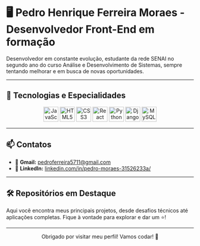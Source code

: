 <h1>🖥️ Pedro Henrique Ferreira Moraes - Desenvolvedor Front-End em formação</h1>

<p>
Desenvolvedor em constante evolução, estudante da rede SENAI no segundo ano do curso Análise e Desenvolvimento de Sistemas, sempre tentando melhorar e em busca de novas oportunidades.
</p>

---

## 🚀 Tecnologias e Especialidades
<p align="center">
  <img src="https://cdn.jsdelivr.net/gh/devicons/devicon/icons/javascript/javascript-original.svg" width="40" height="40" alt="JavaScript"/>
  <img src="https://cdn.jsdelivr.net/gh/devicons/devicon/icons/html5/html5-original.svg" width="40" height="40" alt="HTML5"/>
  <img src="https://cdn.jsdelivr.net/gh/devicons/devicon/icons/css3/css3-original.svg" width="40" height="40" alt="CSS3"/>
  <img src="https://cdn.jsdelivr.net/gh/devicons/devicon/icons/react/react-original.svg" width="40" height="40" alt="React"/>
  <img src="https://cdn.jsdelivr.net/gh/devicons/devicon/icons/python/python-original.svg" width="40" height="40" alt="Python"/>
  <img src="https://cdn.jsdelivr.net/gh/devicons/devicon/icons/django/django-plain.svg" width="40" height="40" alt="Django"/>
  <img src="https://cdn.jsdelivr.net/gh/devicons/devicon/icons/mysql/mysql-original.svg" width="40" height="40" alt="MySQL"/>
</p>

---

## 📫 Contatos

- 📧 **Gmail:** [pedroferreira5711@gmail.com](mailto:pedroferreira5711@gmail.com)  
- 💼 **LinkedIn:** [linkedin.com/in/pedro-moraes-31526233a/](https://linkedin.com/in/pedro-moraes-31526233a/)  

---

## 🛠️ Repositórios em Destaque

Aqui você encontra meus principais projetos, desde desafios técnicos até aplicações completas. Fique à vontade para explorar e dar um ⭐!

---

<p align="center">
  Obrigado por visitar meu perfil! Vamos codar! 🚀
</p>
